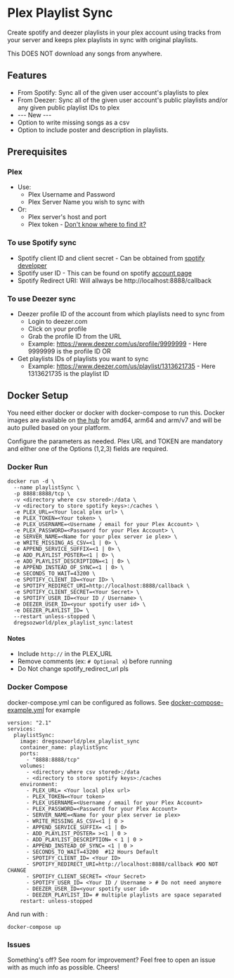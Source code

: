 # Plex Playlist Sync

Create spotify and deezer playlists in your plex account using tracks from your server and keeps plex playlists in sync with original playlists. 

This DOES NOT download any songs from anywhere.

## Features
* From Spotify: Sync all of the given user account's playlists to plex
* From Deezer: Sync all of the given user account's public playlists and/or any given public playlist IDs to plex
* --- New ---
* Option to write missing songs as a csv
* Option to include poster and description in playlists.

## Prerequisites
### Plex
* Use:
  * Plex Username and Password
  * Plex Server Name you wish to sync with 
* Or:
    * Plex server's host and port
    * Plex token - [Don't know where to find it?](https://support.plex.tv/articles/204059436-finding-an-authentication-token-x-plex-token/)

### To use Spotify sync
* Spotify client ID and client secret - Can be obtained from [spotify developer](https://developer.spotify.com/dashboard/login)
* Spotify user ID - This can be found on spotify [account page](https://www.spotify.com/us/account/overview/)
* Spotify Redirect URI: Will allways be http://localhost:8888/callback

### To use Deezer sync
* Deezer profile ID of the account from which playlists need to sync from
  * Login to deezer.com
  * Click on your profile
  * Grab the profile ID from the URL
  *  Example: https://www.deezer.com/us/profile/9999999 - Here 9999999 is the profile ID
OR
* Get playlists IDs of playlists you want to sync
  *  Example: https://www.deezer.com/us/playlist/1313621735 - Here 1313621735 is the playlist ID

## Docker Setup
You need either docker or docker with docker-compose to run this. Docker images are available on [the hub](https://hub.docker.com/repository/docker/dregsozworld/plex_playlist_sync/tags?page=1&ordering=last_updated) for amd64, arm64 and arm/v7 and will be auto pulled based on your platform.

Configure the parameters as needed. Plex URL and TOKEN are mandatory and either one of the Options (1,2,3) fields are required.

### Docker Run

```
docker run -d \
  --name playlistSync \
  -p 8888:8888/tcp \
  -v <directory where csv stored>:/data \
  -v <directory to store spotify keys>:/caches \
  -e PLEX_URL=<Your local plex url> \
  -e PLEX_TOKEN=<Your token> \
  -e PLEX_USERNAME=<Username / email for your Plex Account> \
  -e PLEX_PASSWORD=<Password for your Plex Account> \
  -e SERVER_NAME=<Name for your plex server ie plex> \
  -e WRITE_MISSING_AS_CSV=<1 | 0> \
  -e APPEND_SERVICE_SUFFIX=<1 | 0> \
  -e ADD_PLAYLIST_POSTER=<1 | 0> \
  -e ADD_PLAYLIST_DESCRIPTION=<1 | 0> \
  -e APPEND_INSTEAD_OF_SYNC=<1 | 0> \
  -e SECONDS_TO_WAIT=43200 \
  -e SPOTIFY_CLIENT_ID=<Your ID> \
  -e SPOTIFY_REDIRECT_URI=http://localhost:8888/callback \
  -e SPOTIFY_CLIENT_SECRET=<Your Secret> \
  -e SPOTIFY_USER_ID=<Your ID / Username> \
  -e DEEZER_USER_ID=<your spotify user id> \
  -e DEEZER_PLAYLIST_ID= \
  --restart unless-stopped \
  dregsozworld/plex_playlist_sync:latest
```
#### Notes
- Include `http://` in the PLEX_URL
- Remove comments (ex: `# Optional x`) before running 
- Do  Not change spotify_redirect_url pls

### Docker Compose

docker-compose.yml can be configured as follows. See [docker-compose-example.yml](https://github.com/rnagabhyrava/plex-playlist-sync/blob/main/docker-compose-example.yml) for example
```
version: "2.1"
services:
  playlistSync:
    image: dregsozworld/plex_playlist_sync
    container_name: playlistSync
    ports:
      - "8888:8888/tcp"
    volumes:
      - <directory where csv stored>:/data
      - <directory to store spotify keys>:/caches
    environment:
      - PLEX_URL= <Your local plex url>
      - PLEX_TOKEN=<Your token>
      - PLEX_USERNAME=<Username / email for your Plex Account>
      - PLEX_PASSWORD=<Password for your Plex Account>
      - SERVER_NAME=<Name for your plex server ie plex>
      - WRITE_MISSING_AS_CSV=<1 | 0 >
      - APPEND_SERVICE_SUFFIX= <1 | 0>
      - ADD_PLAYLIST_POSTER= ><1 | 0 >
      - ADD_PLAYLIST_DESCRIPTION= < 1 | 0 >
      - APPEND_INSTEAD_OF_SYNC= <1 | 0 >
      - SECONDS_TO_WAIT=43200  #12 Hours Default
      - SPOTIFY_CLIENT_ID= <Your ID>
      - SPOTIFY_REDIRECT_URI=http://localhost:8888/callback #DO NOT CHANGE
      - SPOTIFY_CLIENT_SECRET= <Your Secret>
      - SPOTIFY_USER_ID= <Your ID / Username > # Do not need anymore
      - DEEZER_USER_ID=<your spotify user id>
      - DEEZER_PLAYLIST_ID= # multiple playlists are space separated
    restart: unless-stopped
```
And run with :
```
docker-compose up
```

### Issues
Something's off? See room for improvement? Feel free to open an issue with as much info as possible. Cheers!
